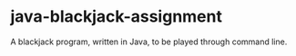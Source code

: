 # java-blackjack-assignment
A blackjack program, written in Java, to be played through command line.
